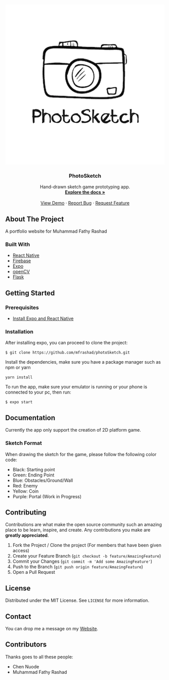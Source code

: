 <br />
<p align="center">
  <a href="https://github.com/mfrashad/photoSketch">
    <img src="/assets/images/photosketch-logo.png" alt="Logo" width="600">
  </a>

  <h3 align="center">PhotoSketch</h3>

  <p align="center">
    Hand-drawn sketch game prototyping app.
    <br />
    <a href="https://github.com/mfrashad/photoSketch"><strong>Explore the docs »</strong></a>
    <br />
    <br />
    <a href="https://exp.host/@mfrashad/photoSketch">View Demo</a>
    ·
    <a href="https://github.com/mfrashad/photoSketch/issues">Report Bug</a>
    ·
    <a href="https://github.com/mfrashad/photoSketch/issues">Request Feature</a>
  </p>
</p>


<!-- ABOUT THE PROJECT -->
## About The Project

A portfolio website for Muhammad Fathy Rashad

### Built With

* [React Native](https://facebook.github.io/react-native/)
* [Firebase](https://firebase.google.com/)
* [Expo](https://expo.io/)
* [openCV](https://opencv.org/)
* [Flask](https://github.com/pallets/flask)

<!-- GETTING STARTED -->
## Getting Started

### Prerequisites

- [Install Expo and React Native](https://facebook.github.io/react-native/docs/getting-started)



### Installation

After installing expo, you can proceed to clone the project:
```
$ git clone https://github.com/mfrashad/photoSketch.git
```
Install the dependencies, make sure you have a package manager such as npm or yarn
```
yarn install
```

To run the app, make sure your emulator is running or your phone is connected to your pc, then run:
```
$ expo start
```


<!-- USAGE EXAMPLES -->
## Documentation

Currently the app only support the creation of 2D platform game.

### Sketch Format

When drawing the sketch for the game, please follow the following color code:

- Black: Starting point
- Green: Ending Point
- Blue: Obstacles/Ground/Wall
- Red: Enemy
- Yellow: Coin
- Purple: Portal (Work in Progress)

<!-- CONTRIBUTING -->
## Contributing

Contributions are what make the open source community such an amazing place to be learn, inspire, and create. Any contributions you make are **greatly appreciated**.

1. Fork the Project / Clone the project (For members that have been given access)
2. Create your Feature Branch (`git checkout -b feature/AmazingFeature`)
3. Commit your Changes (`git commit -m 'Add some AmazingFeature'`)
4. Push to the Branch (`git push origin feature/AmazingFeature`)
5. Open a Pull Request



<!-- LICENSE -->
## License

Distributed under the MIT License. See `LICENSE` for more information.



<!-- CONTACT -->
## Contact

You can drop me a message on my [Website](https://www.mfrashad.com/).




<!-- ACKNOWLEDGEMENTS -->
## Contributors
Thanks goes to all these people:
- Chen Nuode
- Muhammad Fathy Rashad